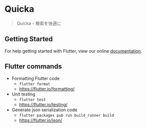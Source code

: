 # Quicka

> Quicka - 検索を快適に

## Getting Started

For help getting started with Flutter, view our online
[documentation](https://flutter.io/).

## Flutter commands

- Formatting Flutter code
  - `flutter format`
  - https://flutter.io/formatting/
- Unit testing
  - `flutter test`
  - https://flutter.io/testing/
- Generate json serialization code
  - `flutter packages pub run build_runner build`
  - https://flutter.io/json/
